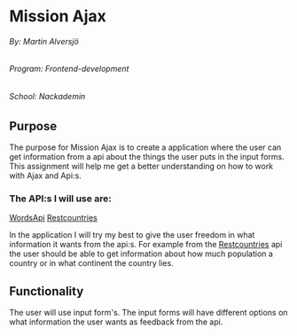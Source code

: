 # Mission Ajax
###### By: Martin Alversjö
###### Program: Frontend-development
###### School: Nackademin

## Purpose
The purpose for Mission Ajax is to create a application where the user can get information from a api about the things the user puts in the input forms. This assignment will help me get a better understanding on how to work with Ajax and Api:s. 
### The API:s I will use are:
[WordsApi](www.wordsapi.com)
[Restcountries](www.restcountries.eu)

In the application I will try my best to give the user freedom in what information it wants from the api:s. For example from the [Restcountries](www.restcountries.eu) api the user should be able to get information about how much population a country or in what continent the country lies.

## Functionality
The user will use input form's. The input forms will have different options on what information the user wants as feedback from the api.

